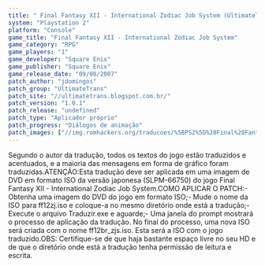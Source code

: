 ```yaml
---
title: " Final Fantasy XII - International Zodiac Job System (UltimateTrans)"
system: "Playstation 2"
platform: "Console"
game_title: "Final Fantasy XII - International Zodiac Job System"
game_category: "RPG"
game_players: "1"
game_developer: "Square Enix"
game_publisher: "Square Enix"
game_release_date: "09/08/2007"
patch_author: "jdomingos"
patch_group: "UltimateTrans"
patch_site: "//ultimatetrans.blogspot.com.br/"
patch_version: "1.0.1"
patch_release: "undefined"
patch_type: "Aplicador próprio"
patch_progress: "Diálogos de animação"
patch_images: ["//img.romhackers.org/traducoes/%5BPS2%5D%20Final%20Fantasy%20XII%20-%20International%20Zodiac%20Job%20System%20-%20UltimateTrans%20-%201.jpg","//img.romhackers.org/traducoes/%5BPS2%5D%20Final%20Fantasy%20XII%20-%20International%20Zodiac%20Job%20System%20-%20UltimateTrans%20-%202.jpg","//img.romhackers.org/traducoes/%5BPS2%5D%20Final%20Fantasy%20XII%20-%20International%20Zodiac%20Job%20System%20-%20UltimateTrans%20-%203.jpg"]
---
```

Segundo o autor da tradução, todos os textos do jogo estão traduzidos e acentuados, e a maioria das mensagens em forma de gráfico foram traduzidas.ATENÇÃO:Esta tradução deve ser aplicada em uma imagem de DVD em formato ISO da versão japonesa (SLPM-66750) do jogo Final Fantasy XII - International Zodiac Job System.COMO APLICAR O PATCH:- Obtenha uma imagem do DVD do jogo em formato ISO;- Mude o nome da ISO para ff12zj.iso e coloque-a no mesmo diretório onde está a tradução;- Execute o arquivo Traduzir.exe e aguarde;- Uma janela do prompt mostrará o processo de aplicação da tradução. No final do processo, uma nova ISO será criada com o nome ff12br_zjs.iso. Esta será a ISO com o jogo traduzido.OBS: Certifique-se de que haja bastante espaço livre no seu HD e de que o diretório onde está a tradução tenha permissão de leitura e escrita.